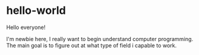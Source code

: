 # hello-world

Hello everyone!

I'm newbie here, I really want to begin understand computer programming.
The main goal is to figure out at what type of field i capable to work.
